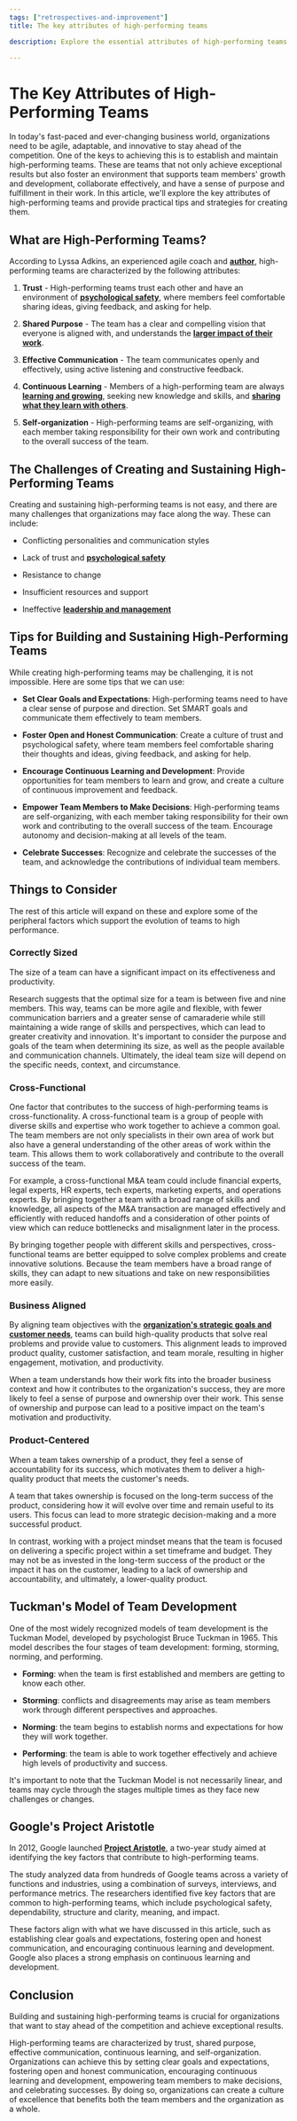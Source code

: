 ```yaml
---
tags: ["retrospectives-and-improvement"]
title: The key attributes of high-performing teams

description: Explore the essential attributes of high-performing teams in agile environments, focusing on trust, shared purpose, effective communication, continuous learning, and self-organization. Discover challenges and strategies to foster team excellence, including size optimization, cross-functionality, business alignment, and product-centered approaches, for sustainable success and innovation.

---
```



# The Key Attributes of High-Performing Teams

In today's fast-paced and ever-changing business world, organizations need to be agile, adaptable, and innovative to stay ahead of the competition. One of the keys to achieving this is to establish and maintain high-performing teams. These are teams that not only achieve exceptional results but also foster an environment that supports team members' growth and development, collaborate effectively, and have a sense of purpose and fulfillment in their work. In this article, we'll explore the key attributes of high-performing teams and provide practical tips and strategies for creating them.



## What are High-Performing Teams?

According to Lyssa Adkins, an experienced agile coach and [**author**](https://www.goodreads.com/en/book/show/8337919), high-performing teams are characterized by the following attributes:

1. **Trust** - High-performing teams trust each other and have an environment of [**psychological safety**](cA5DcI8h54ye17yXUNla6w/aa3752ff-4edf-4889-a690-516f1cd2755c.aspx), where members feel comfortable sharing ideas, giving feedback, and asking for help.

2. **Shared Purpose** - The team has a clear and compelling vision that everyone is aligned with, and understands the [**larger impact of their work**](cA5DcI8h54ye17yXUNla6w/f5a15f2e-81de-4ec6-b29f-920bccd23e46.aspx).

3. **Effective Communication** - The team communicates openly and effectively, using active listening and constructive feedback.

4. **Continuous Learning** - Members of a high-performing team are always [**learning and growing**](cA5DcI8h54ye17yXUNla6w/11323923-036e-4eb7-9d15-12856e7b2a0b.aspx), seeking new knowledge and skills, and [**sharing what they learn with others**](cA5DcI8h54ye17yXUNla6w/1e4126b8-0149-4a6d-b376-e207a2ef2712.aspx).

5. **Self-organization** - High-performing teams are self-organizing, with each member taking responsibility for their own work and contributing to the overall success of the team.

## The Challenges of Creating and Sustaining High-Performing Teams

Creating and sustaining high-performing teams is not easy, and there are many challenges that organizations may face along the way. These can include:

- Conflicting personalities and communication styles

- Lack of trust and [**psychological safety**](cA5DcI8h54ye17yXUNla6w/aa3752ff-4edf-4889-a690-516f1cd2755c.aspx)

- Resistance to change

- Insufficient resources and support

- Ineffective [**leadership and management**](cA5DcI8h54ye17yXUNla6w/0ac650e4-de00-43bf-92fc-6074af8efeaa.aspx)

## Tips for Building and Sustaining High-Performing Teams

While creating high-performing teams may be challenging, it is not impossible. Here are some tips that we can use:

- **Set Clear Goals and Expectations**: High-performing teams need to have a clear sense of purpose and direction. Set SMART goals and communicate them effectively to team members.

- **Foster Open and Honest Communication**: Create a culture of trust and psychological safety, where team members feel comfortable sharing their thoughts and ideas, giving feedback, and asking for help.

- **Encourage Continuous Learning and Development**: Provide opportunities for team members to learn and grow, and create a culture of continuous improvement and feedback.

- **Empower Team Members to Make Decisions**: High-performing teams are self-organizing, with each member taking responsibility for their own work and contributing to the overall success of the team. Encourage autonomy and decision-making at all levels of the team.

- **Celebrate Successes**: Recognize and celebrate the successes of the team, and acknowledge the contributions of individual team members.

## Things to Consider

The rest of this article will expand on these and explore some of the peripheral factors which support the evolution of teams to high performance.

### Correctly Sized

The size of a team can have a significant impact on its effectiveness and productivity.

Research suggests that the optimal size for a team is between five and nine members. This way, teams can be more agile and flexible, with fewer communication barriers and a greater sense of camaraderie while still maintaining a wide range of skills and perspectives, which can lead to greater creativity and innovation. It's important to consider the purpose and goals of the team when determining its size, as well as the people available and communication channels. Ultimately, the ideal team size will depend on the specific needs, context, and circumstance.

### Cross-Functional

One factor that contributes to the success of high-performing teams is cross-functionality. A cross-functional team is a group of people with diverse skills and expertise who work together to achieve a common goal. The team members are not only specialists in their own area of work but also have a general understanding of the other areas of work within the team. This allows them to work collaboratively and contribute to the overall success of the team.

For example, a cross-functional M&A team could include financial experts, legal experts, HR experts, tech experts, marketing experts, and operations experts. By bringing together a team with a broad range of skills and knowledge, all aspects of the M&A transaction are managed effectively and efficiently with reduced handoffs and a consideration of other points of view which can reduce bottlenecks and misalignment later in the process.

By bringing together people with different skills and perspectives, cross-functional teams are better equipped to solve complex problems and create innovative solutions. Because the team members have a broad range of skills, they can adapt to new situations and take on new responsibilities more easily.

### Business Aligned

By aligning team objectives with the [**organization's strategic goals and customer needs**](cA5DcI8h54ye17yXUNla6w/f5a15f2e-81de-4ec6-b29f-920bccd23e46.aspx), teams can build high-quality products that solve real problems and provide value to customers. This alignment leads to improved product quality, customer satisfaction, and team morale, resulting in higher engagement, motivation, and productivity.

When a team understands how their work fits into the broader business context and how it contributes to the organization's success, they are more likely to feel a sense of purpose and ownership over their work. This sense of ownership and purpose can lead to a positive impact on the team's motivation and productivity.

### Product-Centered

When a team takes ownership of a product, they feel a sense of accountability for its success, which motivates them to deliver a high-quality product that meets the customer's needs.

A team that takes ownership is focused on the long-term success of the product, considering how it will evolve over time and remain useful to its users. This focus can lead to more strategic decision-making and a more successful product.

In contrast, working with a project mindset means that the team is focused on delivering a specific project within a set timeframe and budget. They may not be as invested in the long-term success of the product or the impact it has on the customer, leading to a lack of ownership and accountability, and ultimately, a lower-quality product.

## Tuckman's Model of Team Development

One of the most widely recognized models of team development is the Tuckman Model, developed by psychologist Bruce Tuckman in 1965. This model describes the four stages of team development: forming, storming, norming, and performing.

- **Forming**: when the team is first established and members are getting to know each other.

- **Storming**: conflicts and disagreements may arise as team members work through different perspectives and approaches.

- **Norming**: the team begins to establish norms and expectations for how they will work together.

- **Performing**: the team is able to work together effectively and achieve high levels of productivity and success.

It's important to note that the Tuckman Model is not necessarily linear, and teams may cycle through the stages multiple times as they face new challenges or changes.

## Google's Project Aristotle

In 2012, Google launched [**Project Aristotle**](https://rework.withgoogle.com/guides/understanding-team-effectiveness/steps/introduction/), a two-year study aimed at identifying the key factors that contribute to high-performing teams.

The study analyzed data from hundreds of Google teams across a variety of functions and industries, using a combination of surveys, interviews, and performance metrics. The researchers identified five key factors that are common to high-performing teams, which include psychological safety, dependability, structure and clarity, meaning, and impact.

These factors align with what we have discussed in this article, such as establishing clear goals and expectations, fostering open and honest communication, and encouraging continuous learning and development. Google also places a strong emphasis on continuous learning and development.

## Conclusion

Building and sustaining high-performing teams is crucial for organizations that want to stay ahead of the competition and achieve exceptional results.

High-performing teams are characterized by trust, shared purpose, effective communication, continuous learning, and self-organization. Organizations can achieve this by setting clear goals and expectations, fostering open and honest communication, encouraging continuous learning and development, empowering team members to make decisions, and celebrating successes. By doing so, organizations can create a culture of excellence that benefits both the team members and the organization as a whole.




